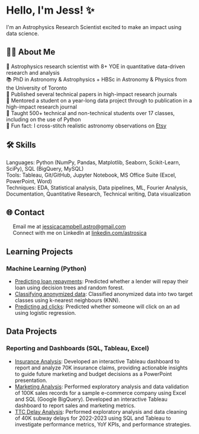 # Hello, I'm Jess! ✨

I'm an Astrophysics Research Scientist excited to make an impact using data science.

## 👩‍💻 About Me
🔭 Astrophysics research scientist with 8+ YOE in quantitative data-driven research and analysis <br>
📚 PhD in Astronomy & Astrophysics + HBSc in Astronomy & Physics from the University of Toronto <br>
📝 Published several technical papers in high-impact research journals <br>
👥 Mentored a student on a year-long data project through to publication in a high-impact research journal <br>
💬 Taught 500+ technical and non-technical students over 17 classes, including on the use of Python <br>
🧵 Fun fact: I cross-stitch realistic astronomy observations on [Etsy](https://www.etsy.com/ca/shop/Astrostitches)

## 🛠️ Skills
Languages: Python (NumPy, Pandas, Matplotlib, Seaborn, Scikit-Learn, SciPy), SQL (BigQuery, MySQL) <br>
Tools: Tableau, Git/GitHub, Jupyter Notebook, MS Office Suite (Excel, PowerPoint, Word) <br>
Techniques: EDA, Statistical analysis, Data pipelines, ML, Fourier Analysis, Documentation, Quantitative Research, Technical writing, Data visualization

## :globe_with_meridians: Contact
<img src="https://upload.wikimedia.org/wikipedia/commons/thumb/7/7e/Gmail_icon_%282020%29.svg/2560px-Gmail_icon_%282020%29.svg.png" width="14"> Email me at [jessicacampbell.astro@gmail.com](mailto:jessicacampbell.astro@gmail.com) <br>
<img src="https://upload.wikimedia.org/wikipedia/commons/c/ca/LinkedIn_logo_initials.png" width="14"> Connect with me on LinkedIn at [linkedin.com/astrosica](https://www.linkedin.com/in/astrosica/) <br>

## Learning Projects

### Machine Learning (Python)

* [Predicting loan repayments](https://github.com/astrosica/data-science-portfolio/blob/main/Machine%20Learning/Learning/Predicting%20Loan%20Repayments%20with%20Decision%20Trees%20and%20Random%20Forest.ipynb): Predicted whether a lender will repay their loan using decision trees and random forest.
* [Classifying anonymized data](https://github.com/astrosica/data-science-portfolio/blob/main/Machine%20Learning/Learning/Classifying%20Anonymized%20Data%20with%20KNN.ipynb): Classified anonymized data into two target classes using k-nearest neighbours (KNN). 
* [Predicting ad clicks](https://github.com/astrosica/data-science-portfolio/blob/main/Machine%20Learning/Learning/Predicting%20Ad%20Clicks%20with%20Logistic%20Regression.ipynb): Predicted whether someone will click on an ad using logistic regression.
  
## Data Projects

### Reporting and Dashboards (SQL, Tableau, Excel)

* [Insurance Analysis](https://github.com/astrosica/data-science-portfolio/tree/main/Reporting%20and%20Dashboards/Insurance%20Claims%20Analysis): Developed an interactive Tableau dashboard to report and analyze 70K insurance claims, providing actionable insights to guide future marketing and budget decisions as a PowerPoint presentation.
* [Marketing Analysis](https://github.com/astrosica/data-science-portfolio/tree/main/Reporting%20and%20Dashboards/e-Commerce%20Marketing%20Analysis): Performed exploratory analysis and data validation of 100K sales records for a sample e-commerce company using Excel and SQL (Google BigQuery). Developed an interactive Tableau dashboard to report sales and marketing metrics.
* [TTC Delay Analysis](https://github.com/astrosica/data-science-portfolio/tree/main/Reporting%20and%20Dashboards/TTC%20Delay%20Analysis): Performed exploratory analysis and data cleaning of 40K subway delays for 2022-2023 using SQL and Tableau to investigate performance metrics, YoY KPIs, and performance strategies.
